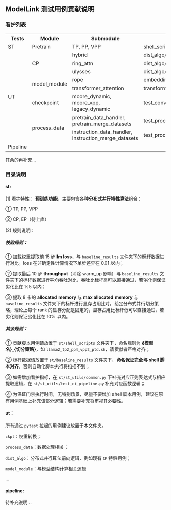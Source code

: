 ## ModelLink 测试用例贡献说明

### 看护列表
<table>
    <tr>
        <th>Tests</th>
        <th>Module</th>
        <th>Submodule</th>
        <th>Scripts</th>
        <th>Accuracy</th>
        <th>Throughput</th>
        <th>Memory</th>
    </tr>
    <tr>
        <td>ST</td>
        <td>Pretrain</td>
        <td>TP, PP, VPP</td>
        <td>shell_scripts/llama2_tp2_pp4_vpp2.sh</td>
        <td>Y</td>
        <td>Y</td>
        <td>Y</td>
    </tr>
    <tr>
        <td rowspan="8">UT</td>
        <td rowspan="3">CP</td>
        <td>hybrid</td>
        <td>dist_algo/test_hybrid_context_parallel.py</td>
        <td>Y</td>
        <td></td>
        <td></td>
    </tr>
    <tr>
        <td>ring_attn</td>
        <td>dist_algo/test_ringattn_context_parallel.py</td>
        <td>Y</td>
        <td></td>
        <td></td>
    </tr>
    <tr>
        <td>ulysses</td>
        <td>dist_algo/test_ulysses_context_parallel.py</td>
        <td>Y</td>
        <td></td>
        <td></td>
    </tr>
    <tr>
        <td rowspan="2">model_module</td>
        <td>rope</td>
        <td>embeddings/test_rotary_pos_embedding.py</td>
        <td>Y</td>
        <td></td>
        <td></td>
    </tr>
    <tr>
        <td>transformer_attention</td>
        <td>transformer/test_attention.py</td>
        <td>Y</td>
        <td></td>
        <td></td>
    </tr>
    <tr>
        <td>checkpoint</td>
        <td>mcore_dynamic, mcore_vpp, legacy_dynamic</td>
        <td>test_convert_ckpt_from_huggingface.py</td>
        <td>Y</td>
        <td></td>
        <td></td>
    </tr>
	<tr>
        <td rowspan="2">process_data</td>
        <td>pretrain_data_handler, pretrain_merge_datasets</td>
        <td>test_process_pretrain_data.py</td>
        <td>Y</td>
        <td></td>
        <td></td>
    </tr>
	<tr>
        <td>instruction_data_handler, instruction_merge_datasets</td>
        <td>test_process_instruction_data.py</td>
        <td>Y</td>
        <td></td>
        <td></td>
    </tr>
    <tr>
        <td>Pipeline</td>
        <td colspan="6"></td>
    </tr>
</table>


其余的再补充...

### 目录说明

#### st:

(1) 看护特性：
**预训练功能**，主要包含各种**分布式并行特性算法**组合：

① TP, PP, VPP

② CP, EP（待上库）

(2) 规则说明：

##### 校验规则：

① 加载权重提取前 15 步 **lm loss**，与 `baseline_results` 文件夹下的标杆数据进行对比。loss 在非确定性计算情况下单步差异在 0.01 以内；

② 提取最后 10 步 **throughput**（消除 warm_up 影响）与 `baseline_results` 文件夹下的标杆数据进行平均吞吐对比，吞吐比标杆高可以直接通过，若劣化则保证劣化比在 %5 以内；

③ 提取 8 卡的 **allocated memory** 与 **max allocated memory** 与`baseline_results` 文件夹下的标杆进行显存占用比对。给定分布式并行切分策略，理论上每个 rank 的显存分配是固定的，显存占用比标杆低可以直接通过，若劣化则保证劣化比在 10% 以内。

##### 其余规则：

① 贡献脚本用例请放置于 `st/shell_scripts` 文件夹下，命名规则为 **{模型名}_{切分策略}**，如 `llama2_tp2_pp4_vpp2_ptd.sh`，请贡献者严格对齐；

② 标杆数据请放置于 `st/baseline_results` 文件夹下，**命名保证完全与 shell 脚本对齐**，否则自动化脚本执行将扫描不到；

③ 如需增加看护指标，在 `st/st_utils/common.py` 下补充对应正则表达式与相应提取逻辑，在 `st/st_utils/test_ci_pipeline.py` 补充对应函数逻辑；

④ 为保证门禁执行时间，无特别场景，尽量不要增加 shell 脚本用例，建议在原有用例基础上补充该部分逻辑；若需要补充将审视其必要性。

#### ut：

所有通过 `pytest` 拉起的用例建议放置于本文件夹。

`ckpt`：权重转换；

`process_data`：数据处理相关；

`dist_algo`：分布式并行算法前向逻辑，例如现有 `CP` 特性用例；

`model_module`：与模型结构计算相关逻辑

...

#### pipeline:

待补充说明...